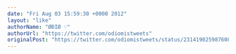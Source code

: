 ```yaml
---
date: "Fri Aug 03 15:59:30 +0000 2012"
layout: "like"
authorName: "ØĐIØ ♡"
authorUrl: "https://twitter.com/odiomistweets"
originalPost: "https://twitter.com/odiomistweets/status/231419025987608576"
---
```

